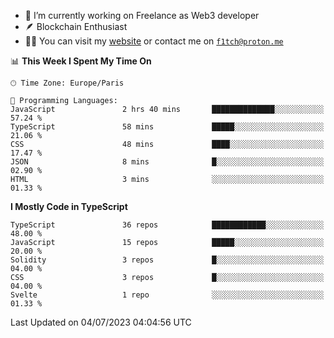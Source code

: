 - 🔭 I’m currently working on Freelance as Web3 developer
- 🪶 Blockchain Enthusiast
- 👨‍💻 You can visit my [website](https://f1tch.xyz) or contact me on [`f1tch@proton.me`](mailto:f1tch@proton.me)

<!--START_SECTION:waka-->
📊 **This Week I Spent My Time On** 

```text
🕑︎ Time Zone: Europe/Paris

💬 Programming Languages: 
JavaScript               2 hrs 40 mins       ██████████████░░░░░░░░░░░   57.24 % 
TypeScript               58 mins             █████░░░░░░░░░░░░░░░░░░░░   21.06 % 
CSS                      48 mins             ████░░░░░░░░░░░░░░░░░░░░░   17.47 % 
JSON                     8 mins              █░░░░░░░░░░░░░░░░░░░░░░░░   02.90 % 
HTML                     3 mins              ░░░░░░░░░░░░░░░░░░░░░░░░░   01.33 % 
```

**I Mostly Code in TypeScript** 

```text
TypeScript               36 repos            ████████████░░░░░░░░░░░░░   48.00 % 
JavaScript               15 repos            █████░░░░░░░░░░░░░░░░░░░░   20.00 % 
Solidity                 3 repos             █░░░░░░░░░░░░░░░░░░░░░░░░   04.00 % 
CSS                      3 repos             █░░░░░░░░░░░░░░░░░░░░░░░░   04.00 % 
Svelte                   1 repo              ░░░░░░░░░░░░░░░░░░░░░░░░░   01.33 % 
```




 Last Updated on 04/07/2023 04:04:56 UTC
<!--END_SECTION:waka-->
